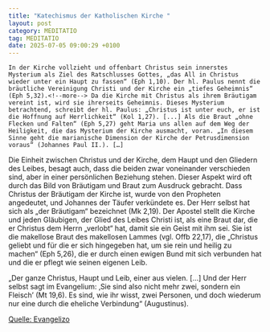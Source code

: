 ```yaml
---
title: "Katechismus der Katholischen Kirche "
layout: post
category: MEDITATIO
tag: MEDITATIO
date: 2025-07-05 09:00:29 +0100
---
```

    In der Kirche vollzieht und offenbart Christus sein innerstes Mysterium als Ziel des Ratschlusses Gottes, „das All in Christus wieder unter ein Haupt zu fassen“ (Eph 1,10). Der hl. Paulus nennt die bräutliche Vereinigung Christi und der Kirche ein „tiefes Geheimnis“ (Eph 5,32).<!--more--> Da die Kirche mit Christus als ihrem Bräutigam vereint ist, wird sie ihrerseits Geheimnis. Dieses Mysterium betrachtend, schreibt der hl. Paulus: „Christus ist unter euch, er ist die Hoffnung auf Herrlichkeit“ (Kol 1,27). [...] Als die Braut „ohne Flecken und Falten“ (Eph 5,27) geht Maria uns allen auf dem Weg der Heiligkeit, die das Mysterium der Kirche ausmacht, voran. „In diesem Sinne geht die marianische Dimension der Kirche der Petrusdimension voraus“ (Johannes Paul II.). […]
 
Die Einheit zwischen Christus und der Kirche, dem Haupt und den Gliedern des Leibes, besagt auch, dass die beiden zwar voneinander verschieden sind, aber in einer persönlichen Beziehung stehen. Dieser Aspekt wird oft durch das Bild von Bräutigam und Braut zum Ausdruck gebracht. Dass Christus der Bräutigam der Kirche ist, wurde von den Propheten angedeutet, und Johannes der Täufer verkündete es. Der Herr selbst hat sich als „der Bräutigam“ bezeichnet (Mk 2,19). Der Apostel stellt die Kirche und jeden Gläubigen, der Glied des Leibes Christi ist, als eine Braut dar, die er Christus dem Herrn „verlobt“ hat, damit sie ein Geist mit ihm sei. Sie ist die makellose Braut des makellosen Lammes (vgl. Offb 22,17), die „Christus geliebt und für die er sich hingegeben hat, um sie rein und heilig zu machen“ (Eph 5,26), die er durch einen ewigen Bund mit sich verbunden hat und die er pflegt wie seinen eigenen Leib.
 
„Der ganze Christus, Haupt und Leib, einer aus vielen. [...] Und der Herr selbst sagt im Evangelium: ‚Sie sind also nicht mehr zwei, sondern ein Fleisch’ (Mt 19,6). Es sind, wie ihr wisst, zwei Personen, und doch wiederum nur eine durch die eheliche Verbindung“ (Augustinus).

[Quelle: Evangelizo](https://evangeliumtagfuertag.org/DE/gospel)
